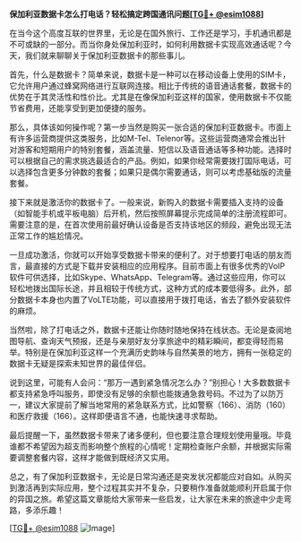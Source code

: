 **保加利亚数据卡怎么打电话？轻松搞定跨国通讯问题[[TG💪+ @esim1088](https://t.me/s/esim1088)]**

在当今这个高度互联的世界里，无论是在国外旅行、工作还是学习，手机通讯都是不可或缺的一部分。而当你身处保加利亚时，如何利用数据卡实现高效通话呢？今天，我们就来聊聊关于保加利亚数据卡的那些事儿。

首先，什么是数据卡？简单来说，数据卡是一种可以在移动设备上使用的SIM卡，它允许用户通过蜂窝网络进行互联网连接。相比于传统的语音通话套餐，数据卡的优势在于其灵活性和性价比。尤其是在像保加利亚这样的国家，使用数据卡不仅能节省费用，还能享受到更加便捷的服务。

那么，具体该如何操作呢？第一步当然是购买一张合适的保加利亚数据卡。市面上有许多运营商提供这类服务，比如M-Tel、Telenor等。这些运营商通常会推出针对游客和短期用户的特别套餐，涵盖流量、短信以及语音通话等多种功能。选择时可以根据自己的需求挑选最适合的产品。例如，如果你经常需要拨打国际电话，可以选择包含更多分钟数的套餐；如果只是偶尔需要通话，则可以考虑基础版的流量套餐。

接下来就是激活你的数据卡了。一般来说，新购入的数据卡需要插入支持的设备（如智能手机或平板电脑）后开机，然后按照屏幕提示完成简单的注册流程即可。需要注意的是，在首次使用前最好确认设备是否支持该地区的频段，避免出现无法正常工作的尴尬情况。

一旦成功激活，你就可以开始享受数据卡带来的便利了。对于想要打电话的朋友而言，最直接的方式是下载并安装相应的应用程序。目前市面上有很多优秀的VoIP软件可供选择，比如Skype、WhatsApp、Telegram等。通过这些应用，你可以轻松地拨出国际长途，并且相较于传统方式，这种方式的成本要低得多。此外，部分数据卡本身也内置了VoLTE功能，可以直接用于拨打电话，省去了额外安装软件的麻烦。

当然啦，除了打电话之外，数据卡还能让你随时随地保持在线状态。无论是查阅地图导航、查询天气预报，还是与亲朋好友分享旅途中的精彩瞬间，都变得轻而易举。特别是在保加利亚这样一个充满历史韵味与自然美景的地方，拥有一张稳定的数据卡无疑是探索未知世界的最佳伴侣。

说到这里，可能有人会问：“那万一遇到紧急情况怎么办？”别担心！大多数数据卡都支持紧急呼叫服务，即使没有足够的余额也能拨通急救号码。不过为了以防万一，建议大家提前了解当地常用的紧急联系方式，比如警察（166）、消防（160）和医疗救援（166）。这样即便语言不通，也能快速寻求帮助。

最后提醒一下，虽然数据卡带来了诸多便利，但也要注意合理规划使用量哦。毕竟谁都不希望因为超支而影响整个旅程的心情呢！定期检查账户余额，并根据实际需要调整套餐内容，这样才能做到既经济又实用。

总之，有了保加利亚数据卡，无论是日常沟通还是突发状况都能应对自如。从购买到激活再到实际应用，整个过程其实并不复杂，只要稍作准备就能顺利开启属于你的异国之旅。希望这篇文章能给大家带来一些启发，让大家在未来的旅途中少走弯路，多添乐趣！

[[TG💪+ @esim1088](https://t.me/s/esim1088) ![Image](https://i.postimg.cc/4NQfJmqS/Snipaste-2025-05-13-00-14-12.png)]